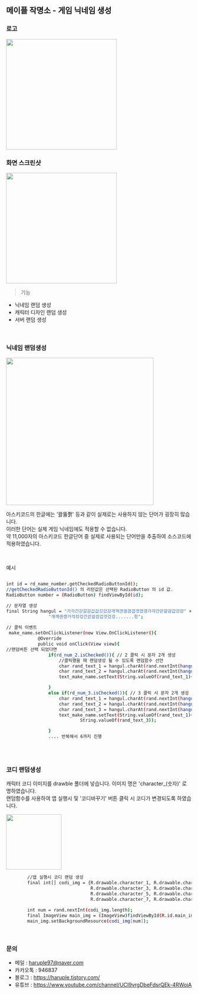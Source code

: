 
## 메이플 작명소 - 게임 닉네임 생성


### 로고
<img src = "https://user-images.githubusercontent.com/73948775/104123740-443a4e80-5390-11eb-855b-1f02b392a50e.jpg" width="300px">
<br/>

### 화면 스크린샷
<img src = "https://user-images.githubusercontent.com/73948775/114273686-04016f80-9a56-11eb-9022-491b2407dfa7.png" width="300px">

> 기능
- 닉네임 랜덤 생성
- 캐릭터 디자인 랜덤 생성
- 서버 랜덤 생성


<br/>

### 닉네임 랜덤생성

<img src = "https://user-images.githubusercontent.com/73948775/114274527-c56db400-9a59-11eb-8f6c-3ad1aaa99ebb.png" width="400px">



아스키코드의 한글에는 '꽗뚫쫡' 등과 같이 실제로는 사용하지 않는 단어가 굉장히 많습니다.  
이러한 단어는 실제 게임 닉네임에도 적용할 수 없습니다.  
약 11,000자의 아스키코드 한글단어 중 실제로 사용되는 단어만을 추출하여 소스코드에 적용하였습니다.

<br/>

예시

```sh

int id = rd_name_number.getCheckedRadioButtonId();
//getCheckedRadioButtonId() 의 리턴값은 선택된 RadioButton 의 id 값.
RadioButton number = (RadioButton) findViewById(id);

// 문자열 생성
final String hangul = "가각간갇갈감갑값갓갔강개객갠갤갬갭갯갰갱갸갹갼갿걀걈걉걋걍" +
                "걔걕걘걩거걱걲걳건걷걸검겁것겄겅.......힝";
                
// 클릭 이벤트
 make_name.setOnClickListener(new View.OnClickListener(){
            @Override
            public void onClick(View view){
//랜덤버튼 선택 되었다면
                if(rd_num_2.isChecked()){ // 2 클릭 시 문자 2개 생성
                    //클릭했을 때 랜덤생성 될 수 있도록 랜덤함수 선언
                    char rand_text_1 = hangul.charAt(rand.nextInt(hangul.length()));
                    char rand_text_2 = hangul.charAt(rand.nextInt(hangul.length()));
                    text_make_name.setText(String.valueOf(rand_text_1)+String.valueOf(rand_text_2));

                }
                else if(rd_num_3.isChecked()){ // 3 클릭 시 문자 2개 생성
                    char rand_text_1 = hangul.charAt(rand.nextInt(hangul.length()));
                    char rand_text_2 = hangul.charAt(rand.nextInt(hangul.length()));
                    char rand_text_3 = hangul.charAt(rand.nextInt(hangul.length()));
                    text_make_name.setText(String.valueOf(rand_text_1)+String.valueOf(rand_text_2)+
                            String.valueOf(rand_text_3));

                }
                .... 반복해서 6까지 진행
                
```



<br/>


### 코디 랜덤생성

캐릭터 코디 이미지를 drawble 폴더에 넣습니다. 이미지 명은 'character_(숫자)' 로 명하였습니다.  
랜덤함수를 사용하여 앱 실행시 및 '코디바꾸기' 버튼 클릭 시 코디가 변경되도록 하였습니다.

<img src = "https://user-images.githubusercontent.com/73948775/114274475-7aec3780-9a59-11eb-97e6-66ca85e79cce.png" width="150px">

```sh
        //앱 실행시 코디 랜덤 생성
        final int[] codi_img = {R.drawable.character_1, R.drawable.character_2,
                                R.drawable.character_3, R.drawable.character_4,
                                R.drawable.character_5, R.drawable.character_6,
                                R.drawable.character_7, R.drawable.character_8 ...};
                
        int num = rand.nextInt(codi_img.length);
        final ImageView main_img = (ImageView)findViewById(R.id.main_img);
        main_img.setBackgroundResource(codi_img[num]);
```
<br/>


### 문의

  - 메일 : haruple97@naver.com
  - 카카오톡 : 946837
  - 블로그 : https://haruple.tistory.com/
  - 유튜브 : https://www.youtube.com/channel/UCI9vrgDbeFdsrQEk-4RWoiA
